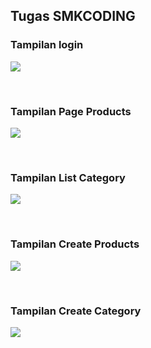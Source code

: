 ## Tugas SMKCODING


### Tampilan login

<p><img src="https://github.com/trimier/AlfiStore/blob/main/gambar/login.png?raw=true"/></p> <br>


### Tampilan Page Products

<p><img src="https://github.com/trimier/Alfistore/blob/main/gambar/foto1.png?raw=true"/></p> <br>

### Tampilan List Category

<p><img src="https://github.com/trimier/Alfistore/blob/main/gambar/foto2.png ?raw=true"/></p> <br>

### Tampilan Create Products

<p><img src="https://github.com/trimier/Alfistore/blob/main/gambar/create.png?raw=true"/></p> <br>

<!-- ### Tampilan Add To Cart

<p><img src="https://github.com/trimier/Alfistore/blob/main/gambar/gambar3.png?raw=true"/></p> <br> -->

<!-- ### Tampilan Shopping Cart

<p><img src="https://github.com/trimier/Alfistore/blob/main/gambar/gambar4.png?raw=true"/></p> <br>
<p><img src="https://github.com/trimier/Alfistore/blob/main/gambar/gambar5.png?raw=true"/></p> <br> -->

### Tampilan Create Category

<p><img src="https://github.com/trimier/Alfistore/blob/main/gambar/create2.png?raw=true"/></p> <br>

<br>
